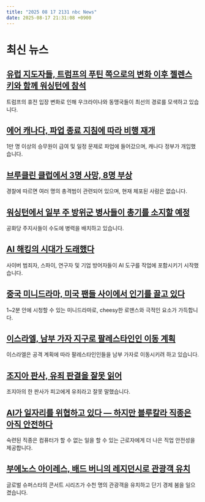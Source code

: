 ```yaml
---
title: "2025 08 17 2131 nbc News"
date: 2025-08-17 21:31:08 +0900
---
```


# 최신 뉴스

## [유럽 지도자들, 트럼프의 푸틴 쪽으로의 변화 이후 젤렌스키와 함께 워싱턴에 참석](https://www.nbcnews.com/world/ukraine/trump-putin-summit-ukraine-europe-peace-plan-war-rcna225438)  
트럼프의 휴전 입장 변화로 인해 우크라이나와 동맹국들이 최선의 경로를 모색하고 있습니다.  

## [에어 캐나다, 파업 종료 지침에 따라 비행 재개](https://www.nbcnews.com/world/canada/air-canada-resume-flights-directive-ending-strike-rcna225444)  
1만 명 이상의 승무원이 급여 및 일정 문제로 파업에 들어갔으며, 캐나다 정부가 개입했습니다.  

## [브루클린 클럽에서 3명 사망, 8명 부상](https://www.nbcnews.com/news/us-news/brooklyn-club-shooting-taste-of-the-city-lounge-rcna225446)  
경찰에 따르면 여러 명의 총격범이 관련되어 있으며, 현재 체포된 사람은 없습니다.  

## [워싱턴에서 일부 주 방위군 병사들이 총기를 소지할 예정](https://www.nbcnews.com/politics/politics-news/west-virginia-governor-deploys-national-guard-dc-trump-police-takeover-rcna225386)  
공화당 주지사들이 수도에 병력을 배치하고 있습니다.  

## [AI 해킹의 시대가 도래했다](https://www.nbcnews.com/tech/security/era-ai-hacking-arrived-rcna224282)  
사이버 범죄자, 스파이, 연구자 및 기업 방어자들이 AI 도구를 작업에 포함시키기 시작했습니다.  

## [중국 미니드라마, 미국 팬들 사이에서 인기를 끌고 있다](https://www.nbcnews.com/world/asia/vampires-romance-billionaires-chinese-minidramas-gaining-us-fans-rcna217684)  
1~2분 안에 시청할 수 있는 미니드라마로, cheesy한 로맨스와 극적인 요소가 가득합니다.  

## [이스라엘, 남부 가자 지구로 팔레스타인인 이동 계획](https://www.nbcnews.com/world/israel/israel-move-palestinians-southern-gaza-rcna225387)  
이스라엘은 공격 계획에 따라 팔레스타인인들을 남부 가자로 이동시키려 하고 있습니다.  

## [조지아 판사, 유죄 판결을 잘못 읽어](https://www.nbcnews.com/news/us-news/georgia-judge-flubs-verdict-reading-tells-defendant-guilty-rcna225391)  
조지아의 한 판사가 피고에게 유죄라고 잘못 말했습니다.  

## [AI가 일자리를 위협하고 있다 — 하지만 블루칼라 직종은 아직 안전하다](https://www.nbcnews.com/business/business-news/ai-which-jobs-are-skilled-trades-protected-what-to-know-rcna223249)  
숙련된 직종은 컴퓨터가 할 수 없는 일을 할 수 있는 근로자에게 더 나은 직업 안전성을 제공합니다.  

## [부에노스 아이레스, 배드 버니의 레지던시로 관광객 유치](https://www.nbcnews.com/news/latino/puerto-rico-cashes-bad-bunnys-residency-fans-flock-island-rcna225292)  
글로벌 슈퍼스타의 콘서트 시리즈가 수천 명의 관광객을 유치하고 단기 경제 붐을 일으켰습니다.